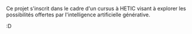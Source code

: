 Ce projet s'inscrit dans le cadre d'un cursus à HETIC visant à explorer les possibilités offertes par l'intelligence artificielle générative.

:D
